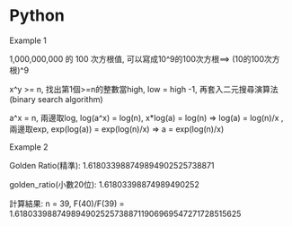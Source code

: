 # Python
Example 1

1,000,000,000 的 100 次⽅根值, 可以寫成10^9的100次方根==> (10的100次方根)^9

x^y >= n, 找出第1個>=n的整數當high, low = high -1, 再套入二元搜尋演算法 (binary search algorithm)

a^x = n, 兩邊取log, log(a^x) = log(n), x*log(a) = log(n) => log(a) = log(n)/x , 兩邊取exp, exp(log(a)) = exp(log(n)/x) => a = exp(log(n)/x) 

Example 2

Golden Ratio(精準): 1.618033988749894902525738871

golden_ratio(小數20位): 1.61803398874989490252

計算結果: n = 39, F(40)/F(39) = 1.6180339887498949025257388711906969547271728515625
